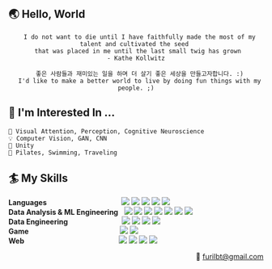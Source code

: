 ## 🌏 Hello, World 
  <div align="center">
  
      I do not want to die until I have faithfully made the most of my talent and cultivated the seed 
     that was placed in me until the last small twig has grown                      - Kathe Kollwitz
  
      좋은 사람들과 재미있는 일을 하며 더 살기 좋은 세상을 만들고자합니다. :)
      I'd like to make a better world to live by doing fun things with my people. ;)
  </div>

## 🌳 I'm Interested In ... 
    🧠 Visual Attention, Perception, Cognitive Neuroscience
    💡 Computer Vision, GAN, CNN
    🔮 Unity
    🧚 Pilates, Swimming, Traveling

## 🏄 My Skills 

  **Languages** &emsp;&emsp;&emsp;&emsp;&emsp;&emsp;&emsp;&emsp;&emsp;&ensp;&ensp;&nbsp;<img src="https://img.shields.io/badge/-Python-3776AB?style=flat-square&logo=Python&logoColor=white"/> <img src="https://img.shields.io/badge/C&C++-00599C?style=flat-square&logo=c%2B%2B&logoColor=white"/> <img src="https://img.shields.io/badge/C%23-239120?style=flat-square&logo=Csharp#&logoColor=white"/> <img src="https://img.shields.io/badge/CSS-1572B6?style=flat-square&logo=CSS3&logoColor=white"/> <img src="https://img.shields.io/badge/HTML-E34F26?style=flat-square&logo=HTML5&logoColor=white"/> <br>
  **Data Analysis & ML Engineering** &nbsp; <img src="https://img.shields.io/badge/-Jupyter-F37626?style=flat-square&logo=Jupyter&logoColor=white"/> <img src="https://img.shields.io/badge/-Colab-F9AB00?style=flat-square&logo=Googlecolab&logoColor=white"/> <img src="https://img.shields.io/badge/-Numpy-013243?style=flat-square&logo=Numpy&logoColor=white"/> <img src="https://img.shields.io/badge/-Pandas-150458?style=flat-square&logo=Pandas&logoColor=white"/> <img src="https://img.shields.io/badge/-Sklearn-F7931E?style=flat-square&logo=scikit-learn&logoColor=white"/> <img src="https://img.shields.io/badge/-Tensorflow-FF6F00?style=flat-square&logo=Tensorflow&logoColor=white"/> <img src="https://img.shields.io/badge/-Anaconda-44A833?style=flat-square&logo=Anaconda&logoColor=white"/> <br>
  **Data Engineering** &emsp;&emsp;&emsp;&emsp;&emsp;&emsp;&ensp;&nbsp;&nbsp; <img src="https://img.shields.io/badge/-SQLite-003B57?style=flat-square&logo=SQLite&logoColor=white"/> <img src="https://img.shields.io/badge/-MySQL-4479A1?style=flat-square&logo=MySQL&logoColor=white"/> <img src="https://img.shields.io/badge/-PostgreSQL-4169E1?style=flat-square&logo=PostgreSQL&logoColor=white"/> <img src="https://img.shields.io/badge/-SQLAlchemy-red?style=flat-square"/> <br>
  **Game** &emsp;&emsp;&emsp;&emsp;&emsp;&emsp;&emsp;&emsp;&emsp;&emsp;&emsp;&ensp;&ensp;&nbsp;&nbsp;<img src="https://img.shields.io/badge/-Blender-F5792A?style=flat-square&logo=Blender&logoColor=white"/> <img src="https://img.shields.io/badge/-Unity-000000?style=flat-square&logo=Unity&logoColor=white"/> <br>
  **Web** &emsp;&emsp;&emsp;&emsp;&emsp;&emsp;&emsp;&emsp;&emsp;&emsp;&emsp;&ensp;&ensp;&ensp;&nbsp;&nbsp;<img src="https://img.shields.io/badge/-Flask-000000?style=flat-square&logo=Flask&logoColor=white"/> <img src="https://img.shields.io/badge/-Heroku-430098?style=flat-square&logo=Heroku&logoColor=white"/> <img src="https://img.shields.io/badge/-Jinja-B41717?style=flat-square&logo=Jinja&logoColor=white"/> <img src="https://img.shields.io/badge/-Bootstrap-7952B3?style=flat-square&logo=Bootstrap&logoColor=white"/> <br>
  

<div align="right">
  
📮 furilbt@gmail.com
  
</div>
